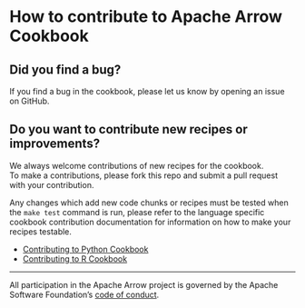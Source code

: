 # How to contribute to Apache Arrow Cookbook

## Did you find a bug?

If you find a bug in the cookbook, please let us know by opening an issue on GitHub.

## Do you want to contribute new recipes or improvements?

We always welcome contributions of new recipes for the cookbook.  
To make a contributions, please fork this repo and submit a pull request with your contribution.

Any changes which add new code chunks or recipes must be tested when the `make test` command
is run, please refer to the language specific cookbook contribution documentation for information on
how to make your recipes testable.

 * [Contributing to Python Cookbook](python/CONTRIBUTING.rst)
 * [Contributing to R Cookbook](r/CONTRIBUTING.md)
 
 ------------------------------------------------------------------------

All participation in the Apache Arrow project is governed by the Apache
Software Foundation’s [code of
conduct](https://www.apache.org/foundation/policies/conduct.html).
